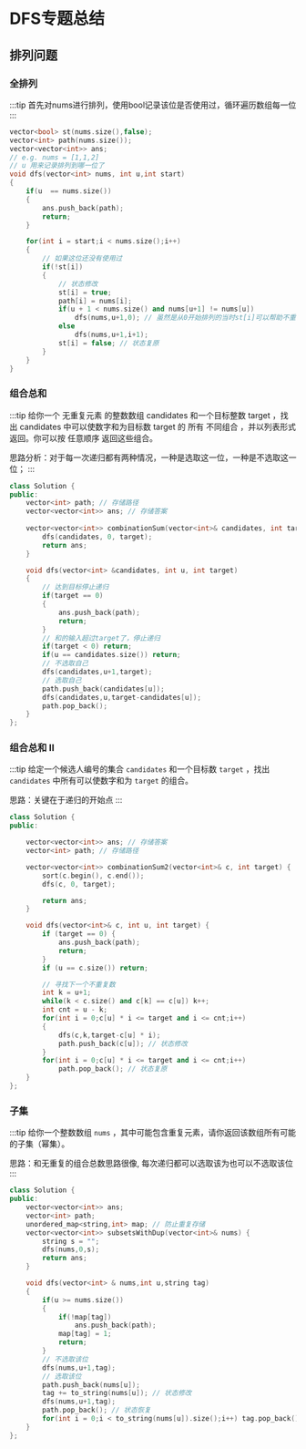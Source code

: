 # DFS专题总结

## 排列问题
### 全排列
:::tip
首先对nums进行排列，使用bool记录该位是否使用过，循环遍历数组每一位
:::

```c++
vector<bool> st(nums.size(),false);
vector<int> path(nums.size()); 
vector<vector<int>> ans;
// e.g. nums = [1,1,2]
// u 用来记录排列到哪一位了
void dfs(vector<int> nums, int u,int start)
{
	if(u  == nums.size())
	{
		ans.push_back(path);
		return;
	}

	for(int i = start;i < nums.size();i++)
	{
		// 如果这位还没有使用过
		if(!st[i])
		{
			// 状态修改
			st[i] = true;
			path[i] = nums[i];
			if(u + 1 < nums.size() and nums[u+1] != nums[u])
				dfs(nums,u+1,0); // 虽然是从0开始排列的当时st[i]可以帮助不重复排列
			else
				dfs(nums,u+1,i+1);
			st[i] = false; // 状态复原
		}
	}
}
```

### 组合总和
:::tip
给你一个 无重复元素 的整数数组 candidates 和一个目标整数 target ，找出 candidates 中可以使数字和为目标数 target 的 所有 不同组合 ，并以列表形式返回。你可以按 任意顺序 返回这些组合。

思路分析：对于每一次递归都有两种情况，一种是选取这一位，一种是不选取这一位；
:::

```c++
class Solution {
public:
    vector<int> path; // 存储路径
    vector<vector<int>> ans; // 存储答案
    
    vector<vector<int>> combinationSum(vector<int>& candidates, int target) {
        dfs(candidates, 0, target);
        return ans;
    }

    void dfs(vector<int> &candidates, int u, int target)
    {
		// 达到目标停止递归
        if(target == 0)
        {
            ans.push_back(path);
            return;
        }
		// 和的输入超过target了，停止递归
        if(target < 0) return;
        if(u == candidates.size()) return;
        // 不选取自己
        dfs(candidates,u+1,target);
        // 选取自己
        path.push_back(candidates[u]);
        dfs(candidates,u,target-candidates[u]);
        path.pop_back();
    }
};
```

### 组合总和 II
:::tip
给定一个候选人编号的集合 `candidates` 和一个目标数 `target` ，找出 `candidates` 中所有可以使数字和为 `target` 的组合。

思路：关键在于递归的开始点
:::

```c++
class Solution {
public:

    vector<vector<int>> ans; // 存储答案
    vector<int> path; // 存储路径

    vector<vector<int>> combinationSum2(vector<int>& c, int target) {
        sort(c.begin(), c.end());
        dfs(c, 0, target);

        return ans;
    }

    void dfs(vector<int>& c, int u, int target) {
        if (target == 0) {
            ans.push_back(path);
            return;
        }
        if (u == c.size()) return;

		// 寻找下一个不重复数
        int k = u+1;
		while(k < c.size() and c[k] == c[u]) k++;
		int cnt = u - k;
		for(int i = 0;c[u] * i <= target and i <= cnt;i++)
		{
			dfs(c,k,target-c[u] * i);
			path.push_back(c[u]); // 状态修改
		}
		for(int i = 0;c[u] * i <= target and i <= cnt;i++)
			path.pop_back(); // 状态复原
    }
};
```

### 子集
:::tip
给你一个整数数组 `nums` ，其中可能包含重复元素，请你返回该数组所有可能的子集（幂集）。

思路：和无重复的组合总数思路很像, 每次递归都可以选取该为也可以不选取该位
:::

```c++
class Solution {
public:
    vector<vector<int>> ans;
    vector<int> path;
    unordered_map<string,int> map; // 防止重复存储
    vector<vector<int>> subsetsWithDup(vector<int>& nums) {
        string s = "";
        dfs(nums,0,s);
        return ans;
    }

    void dfs(vector<int> & nums,int u,string tag)
    {
        if(u >= nums.size()) 
        {
            if(!map[tag])
                ans.push_back(path);
            map[tag] = 1;
            return;
        }
		// 不选取该位
        dfs(nums,u+1,tag);
		// 选取该位
        path.push_back(nums[u]);
        tag += to_string(nums[u]); // 状态修改
        dfs(nums,u+1,tag);
        path.pop_back(); // 状态恢复
        for(int i = 0;i < to_string(nums[u]).size();i++) tag.pop_back(); // 清空
    }
};
```


